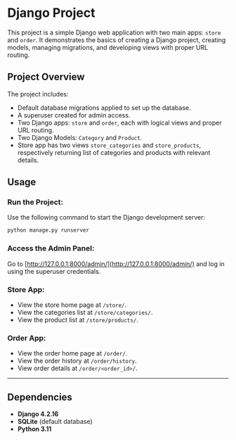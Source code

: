 # **Django Project**

This project is a simple Django web application with two main apps: `store` and `order`. It demonstrates the basics of creating a Django project, creating models, managing migrations, and developing views with proper URL routing.

## **Project Overview**

The project includes:
- Default database migrations applied to set up the database.
- A superuser created for admin access.
- Two Django apps: `store` and `order`, each with logical views and proper URL routing.
- Two Django Models: `Category` and `Product`.
- Store app has two views `store_categories` and `store_products`, respectively returning list of categories and products with relevant details. 

## **Usage**

### **Run the Project:**
Use the following command to start the Django development server:

```bash
python manage.py runserver
```

### **Access the Admin Panel:**
Go to [http://127.0.0.1:8000/admin/](http://127.0.0.1:8000/admin/) and log in using the superuser credentials.

### **Store App:**
- View the store home page at `/store/`.
- View the categories list at `/store/categories/`.
- View the product list at `/store/products/`.

### **Order App:**
- View the order home page at `/order/`.
- View the order history at `/order/history`.
- View order details at `/order/<order_id>/`.

---

## **Dependencies**
- **Django 4.2.16**
- **SQLite** (default database)
- **Python 3.11**

